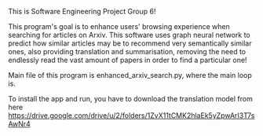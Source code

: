 This is Software Engineering Project Group 6!

This program's goal is to enhance users' browsing experience when searching for articles on Arxiv. This software
uses graph neural network to predict how similar articles may be to recommend very semantically similar ones, also
providing translation and summarisation, removing the need to endlessly read the vast amount of papers in order to
find a particular one!

Main file of this program is enhanced_arxiv_search.py, where the main loop is.

To install the app and run, you have to download the translation model from here
https://drive.google.com/drive/u/2/folders/1ZvX11tCMK2hlaEk5yZpwArI3T7sAwNr4
